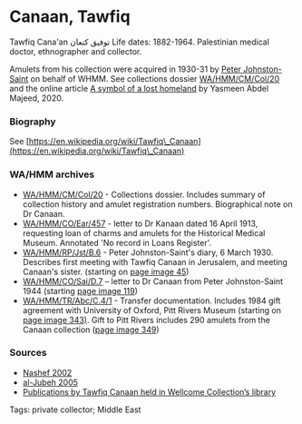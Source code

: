 # Canaan, Tawfiq

Tawfiq Cana'an توفيق كنعان Life dates: 1882-1964. Palestinian medical doctor, ethnographer and collector.

Amulets from his collection were acquired in 1930-31 by [Peter Johnston-Saint](../alphabetical/johnston-saint.md) on behalf of WHMM. See collections dossier [WA/HMM/CM/Col/20](https://wellcomecollection.org/works/prcankb7) and the online article [A symbol of a lost homeland](https://wellcomecollection.org/articles/X71Z0BMAACMApbYe) by Yasmeen Abdel Majeed, 2020.

### Biography

See [https://en.wikipedia.org/wiki/Tawfiq\_Canaan](https://en.wikipedia.org/wiki/Tawfiq\_Canaan)

### WA/HMM archives

* [WA/HMM/CM/Col/20](https://wellcomecollection.org/works/prcankb7) - Collections dossier. Includes summary of collection history and amulet registration numbers. Biographical note on Dr Canaan.
* [WA/HMM/CO/Ear/457](https://wellcomecollection.org/works/xdqt6yfd/items?canvas=8) - letter to Dr Kanaan dated 16 April 1913, requesting loan of charms and amulets for the Historical Medical Museum. Annotated 'No record in Loans Register'.
* [WA/HMM/RP/Jst/B.6](https://wellcomecollection.org/works/ppvyjse3) - Peter Johnston-Saint's diary, 6 March 1930. Describes first meeting with Tawfiq Canaan in Jerusalem, and meeting Canaan's sister. (starting on [page image 45](https://wellcomecollection.org/works/ppvyjse3/items?canvas=45))
* [WA/HMM/CO/Sai/D.7](https://wellcomecollection.org/works/pektkcmk) – letter to Dr Canaan from Peter Johnston-Saint 1944 (starting [page image 119](https://wellcomecollection.org/works/pektkcmk/items?canvas=119))
* [WA/HMM/TR/Abc/C.4/1](https://wellcomecollection.org/works/p7hqcrc2) - Transfer documentation. Includes 1984 gift agreement with University of Oxford, Pitt Rivers Museum (starting on [page image 343)](https://wellcomecollection.org/works/p7hqcrc2/items?canvas=343). Gift to Pitt Rivers includes 290 amulets from the Canaan collection ([page image 349](https://wellcomecollection.org/works/p7hqcrc2/items?canvas=349))

### Sources

* [Nashef 2002](https://www.palestine-studies.org/sites/default/files/jq-articles/16\_canaan\_2\_0.pdf)
* [al-Jubeh 2005](https://www.palestine-studies.org/sites/default/files/jq-articles/22\_23\_magic\_1\_0.pdf)
* [Publications by Tawfiq Canaan held in Wellcome Collection’s library](https://wellcomecollection.org/works?contributors.agent.label=%22Canaan%2C+Taufik.%22)

Tags: private collector; Middle East
